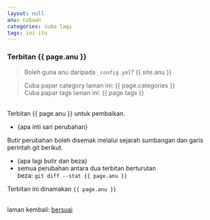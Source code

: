 ```yaml
---
layout: null
anu: cubaan
categories: cuba lagi
tags: ini itu
---
```


### Terbitan {{ page.anu }}

> Boleh guna anu daripada `_config.yml`? {{ site.anu }}

> Cuba papar category laman ini: {{ page.categories }}  
> Cuba papar tags laman ini: {{ page.tags }}  

&nbsp;  
Terbitan {{ page.anu }} untuk pembaikan.

- {apa inti sari perubahan}

Butir perubahan boleh disemak melalui sejarah sumbangan
dan garis perintah git berikut.

- {apa lagi butir dan beza}  
- semua perubahan antara dua terbitan berturutan  
beza: `git diff --stat {{ page.anu }}`

Terbitan ini dinamakan `{{ page.anu }}`

&nbsp;  
laman kembali: [bersuai][0]

  [0]: ../bersuai.md
